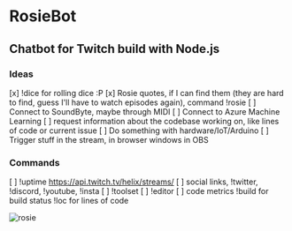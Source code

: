 # RosieBot

## Chatbot for Twitch build with Node.js

### Ideas

[x] !dice for rolling dice :P
[x] Rosie quotes, if I can find them (they are hard to find, guess I'll have to watch episodes again), command !rosie
[ ] Connect to SoundByte, maybe through MIDI
[ ] Connect to Azure Machine Learning
[ ] request information about the codebase working on, like lines of code or current issue
[ ] Do something with hardware/IoT/Arduino
[ ] Trigger stuff in the stream, in browser windows in OBS

### Commands

[ ] !uptime https://api.twitch.tv/helix/streams/
[ ] social links, !twitter, !discord, !youtube, !insta
[ ] !toolset
[ ] !editor
[ ] code metrics
    !build for build status
    !loc for lines of code

![rosie](https://vignette.wikia.nocookie.net/warner-bros-entertainment/images/4/43/Rosie_the_robot_maid.jpg/revision/latest?cb=20160830191815)
